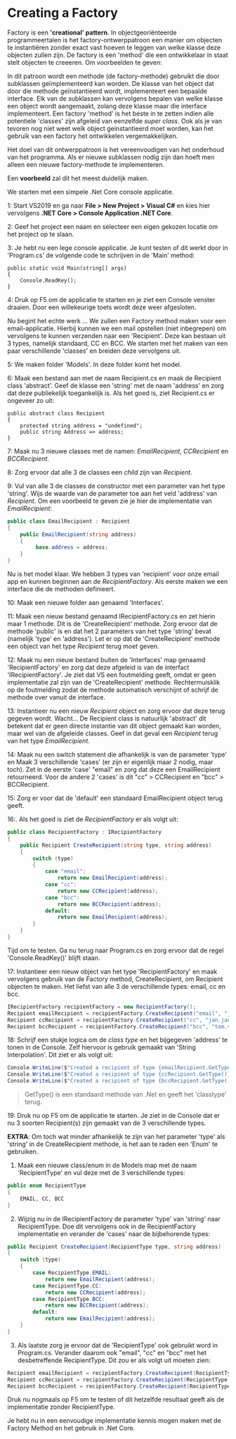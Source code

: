 # Creating a Factory

Factory is een **'creational' pattern**. In objectgeoriënteerde programmeertalen is het factory-ontwerppatroon een manier om objecten te instantiëren zonder exact vast hoeven te leggen van welke klasse deze objecten zullen zijn. De factory is een 'method' die een ontwikkelaar in staat stelt objecten te creeeren. Om voorbeelden te geven:

In dit patroon wordt een methode (de factory-methode) gebruikt die door subklassen geïmplementeerd kan worden. De klasse van het object dat door die methode geïnstantieerd wordt, implementeert een bepaalde interface. Elk van de subklassen kan vervolgens bepalen van welke klasse een object wordt aangemaakt, zolang deze klasse maar die interface implementeert.
Een factory 'method' is het beste in te zetten indien alle potentiele 'classes' zijn afgeleid van eenzelfde *super class*. Ook als je van tevoren nog niet weet welk object geinstantieerd moet worden, kan het gebruik van een factory het ontwikkelen vergemakkelijken.

Het doel van dit ontwerppatroon is het vereenvoudigen van het onderhoud van het programma. Als er nieuwe subklassen nodig zijn dan hoeft men alleen een nieuwe factory-methode te implementeren.

Een **voorbeeld** zal dit het meest duidelijk maken.

We starten met een simpele .Net Core console applicatie.

1: Start VS2019 en ga naar **File > New Project > Visual C#** en kies hier vervolgens **.NET Core > Console Application .NET Core**.

2: Geef het project een naam en selecteer een eigen gekozen locatie om het project op te slaan.

3: Je hebt nu een lege console applicatie. Je kunt testen of dit werkt door in 'Program.cs' de volgende code te schrijven in de 'Main' method:

````Csharp
public static void Main(string[] args)
{
    Console.ReadKey();
}
````

4: Druk op F5 om de applicatie te starten en je ziet een Console venster draaien. Door een willekeurige toets wordt deze weer afgesloten.

Nu begint het echte werk ... We zullen een Factory method maken voor een email-applicatie. Hierbij kunnen we een mail opstellen (niet inbegrepen) om vervolgens te kunnen verzenden naar een 'Recipient'. Deze kan bestaan uit 3 types, namelijk standaard, CC en BCC. We starten met het maken van een paar verschillende 'classes' en breiden deze vervolgens uit.

5: We maken folder 'Models'. In deze folder komt het model.

6: Maak een bestand aan met de naam Recipient.cs en maak de Recipient class 'abstract'. Geef de klasse een 'string' met de naam 'address' en zorg dat deze publiekelijk toegankelijk is. Als het goed is, ziet Recipient.cs er ongeveer zo uit:

````Csharp
public abstract class Recipient
{
    protected string address = "undefined";
    public string Address => address;
}
````

7: Maak nu 3 nieuwe classes met de namen: *EmailRecipient*, *CCRecipient* en *BCCRecipient*.

8: Zorg ervoor dat alle 3 de classes een *child* zijn van *Recipient*.

9: Vul van alle 3 de classes de constructor met een parameter van het type 'string'. Wijs de waarde van de parameter toe aan het veld 'address' van *Recipient*. Om een voorbeeld te geven zie je hier de implementatie van *EmailRecipient*:

````csharp
public class EmailRecipient : Recipient
{
    public EmailRecipient(string address)
    {
         base.address = address;
    }
}
````

Nu is het model klaar. We hebben 3 types van 'recipient' voor onze email app en kunnen beginnen aan de *RecipientFactory*. Als eerste maken we een interface die de methoden definieert.

10: Maak een nieuwe folder aan genaamd 'Interfaces'.

11: Maak een nieuw bestand genaamd IRecipientFactory.cs en zet hierin maar 1 methode. Dit is de 'CreateRecipient' methode. Zorg ervoor dat de methode 'public' is en dat het 2 parameters van het type 'string' bevat (namelijk 'type' en 'address'). Let er op dat de 'CreateRecipient' methode een object van het type *Recipient* terug moet geven.

12: Maak nu een nieuw bestand buiten de 'Interfaces' map genaamd 'RecipientFactory' en zorg dat deze afgeleid is van de interfact 'IRecipientFactory'. Je ziet dat VS een foutmelding geeft, omdat er geen implementatie zal zijn van de 'CreateRecipient' methode. Rechtermuisklik op de foutmelding zodat de methode automatisch verschijnt of schrijf de methode over vanuit de interface.

13: Instantieer nu een nieuw *Recipient* object en zorg ervoor dat deze terug gegeven wordt. Wacht... De Recipient class is natuurlijk 'abstract' dit betekent dat er geen directe instantie van dit object gemaakt kan worden, maar wel van de afgeleide classes. Geef in dat geval een *Recipient* terug van het type *EmailRecipient*.

14: Maak nu een switch statement die afhankelijk is van de parameter 'type' en Maak 3 verschillende 'cases' (er zijn er eigenlijk maar 2 nodig, maar toch). Zet in de eerste 'case' "email" en zorg dat deze een EmailRecipient retourneerd. Voor de andere 2 'cases' is dit "cc" > CCRecipient en "bcc" > BCCRecipient.

15: Zorg er voor dat de 'default' een standaard EmailRecipient object terug geeft.

16:. Als het goed is ziet de *RecipientFactory* er als volgt uit:

````csharp
public class RecipientFactory : IRecipientFactory
{
    public Recipient CreateRecipient(string type, string address)
    {
        switch (type)
        {
            case "email":
                return new EmailRecipient(address);
            case "cc":
                return new CCRecipient(address);
            case "bcc":
                return new BCCRecipient(address);
            default:
                return new EmailRecipient(address);
        }
    }
}
````

Tijd om te testen. Ga nu terug naar Program.cs en zorg ervoor dat de regel 'Console.ReadKey()' blijft staan.

17: Instantieer een nieuw object van het type 'RecipientFactory' en maak vervolgens gebruik van de Factory method, CreateRecipient, om Recipient objecten te maken. Het liefst van alle 3 de verschillende types: email, cc en bcc.

````csharp
IRecipientFactory recipientFactory = new RecipientFactory();
Recipient emailRecipient = recipientFactory.CreateRecipient("email", "jef.pieters@gmail.com");
Recipient ccRecipient = recipientFactory.CreateRecipient("cc", "jan.janssens@hotmail.com");
Recipient bccRecipient = recipientFactory.CreateRecipient("bcc", "tom.vervoort@live.nl");
````

18: Schrijf een stukje logica om de *class type* en het bijgegeven 'address' te tonen in de Console. Zelf hiervoor is gebruik gemaakt van 'String Interpolation'. Dit ziet er als volgt uit:

````csharp
Console.WriteLine($"Created a recipient of type {emailRecipient.GetType()} with address: {emailRecipient.Address}");
Console.WriteLine($"Created a recipient of type {ccRecipient.GetType()} with address: {ccRecipient.Address}");
Console.WriteLine($"Created a recipient of type {bccRecipient.GetType()} with address: {bccRecipient.Address}");
````

> GetType() is een standaard methode van .Net en geeft het 'classtype' terug.

19: Druk nu op F5 om de applicatie te starten. Je ziet in de Console dat er nu 3 soorten Recipient(s) zijn gemaakt van de 3 verschillende types.

**EXTRA**: Om toch wat minder afhankelijk te zijn van het parameter 'type' als 'string' in de CreateRecipient methode, is het aan te raden een 'Enum' te gebruiken.

1. Maak een nieuwe class/enum in de Models map met de naam 'RecipientType' en vul deze met de 3 verschillende types:

````csharp
public enum RecipientType
{
    EMAIL, CC, BCC
}
````

2. Wijzig nu in de IRecipientFactory de parameter 'type' van 'string' naar RecipientType. Doe dit vervolgens ook in de RecipientFactory implementatie en verander de 'cases' naar de bijbehorende types:

````csharp
public Recipient CreateRecipient(RecipientType type, string address)
{
    switch (type)
    {
        case RecipientType.EMAIL:
            return new EmailRecipient(address);
        case RecipientType.CC:
            return new CCRecipient(address);
        case RecipientType.BCC:
            return new BCCRecipient(address);
        default:
            return new EmailRecipient(address);
    }
}
````

3. Als laatste zorg je ervoor dat de 'RecipientType' ook gebruikt word in Program.cs. Verander daarom ook "email", "cc" en "bcc" met het desbetreffende RecipientType. Dit zou er als volgt uit moeten zien:

````csharp
Recipient emailRecipient = recipientFactory.CreateRecipient(RecipientType.EMAIL, "jef.pieters@gmail.com");
Recipient ccRecipient = recipientFactory.CreateRecipient(RecipientType.CC, "jan.janssens@hotmail.com");
Recipient bccRecipient = recipientFactory.CreateRecipient(RecipientType.BCC, "tom.vervoort@live.nl");
````

Druk nu nogmaals op F5 om te testen of dit hetzelfde resultaat geeft als de implementatie zonder RecipientType.

Je hebt nu in een eenvoudige implementatie kennis mogen maken met de Factory Method en het gebruik in .Net Core.